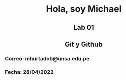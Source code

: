 <h1 align = "center">Hola, soy Michael</h1>
<h2 align = "center">Lab 01</h1>
<h2 align = "center">Git y Github</h2>
<h3 align = "left">Correo: mhurtadob@unsa.edu.pe</h3>
<h3 align = "left">Fecha: 28/04/2022</h3>

